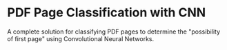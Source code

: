 # PDF Page Classification with CNN

A complete solution for classifying PDF pages to determine the "possibility of first page" using Convolutional Neural Networks.
